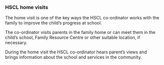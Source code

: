 ###  HSCL home visits

The home visit is one of the key ways the HSCL co-ordinator works with the
family to improve the child’s progress at school.

The co-ordinator visits parents in the family home or can meet them in the
child’s school, Family Resource Centre or other suitable location, if
necessary.

During the home visit the HSCL co-ordinator hears parent’s views and brings
information about the school and services in the community.
